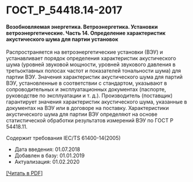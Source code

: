 # ГОСТ_Р_54418.14-2017

#### Возобновляемая энергетика. Ветроэнергетика. Установки ветроэнергетические. Часть 14. Определение характеристик акустического шума для партии установок

Распространяется на ветроэнергетические установки (ВЭУ) и устанавливает порядок определения характеристик акустического шума (уровней звуковой мощности, уровней звукового давления в третьоктавных полосах частот и показателей тональности шума) для партии ВЭУ. Значения характеристик акустического шума для партий ВЭУ, установленные в соответствии с стандартом, указывают в сопроводительных и эксплуатационных документах (паспорте, руководстве по эксплуатации и т. д.). Производитель (поставщик) гарантирует значения характеристик акустического шума, указанные в документах на ВЭУ или в договоре на поставку. Характеристики акустического шума для партии ВЭУ определяют на основе статистической обработки результатов измерений ВЭУ по ГОСТ Р 54418.11.

Содержит требования IEC/TS 61400-14(2005)

- Дата введения: 01.07.2018
- Добавлен в базу: 01.01.2019
- Актуализация: 01.02.2020

<a onclick="openFileCallback('https://standartgost.ru/g/ГОСТ_Р_54418.14-2017.pdf', 'ГОСТ_Р_54418.14-2017.pdf');" href="#">[Читать в PDF]</a>